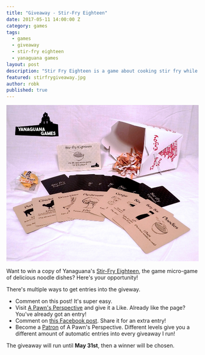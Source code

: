 ```yaml
---
title: "Giveaway - Stir-Fry Eighteen"
date: 2017-05-11 14:00:00 Z
category: games
tags:
  - games
  - giveaway
  - stir-fry eighteen
  - yanaguana games
layout: post
description: "Stir Fry Eighteen is a game about cooking stir fry while deceiving your opponents and trying to score the most points at the table. Enter to win!"
featured: stirfrygiveaway.jpg                                                                                                                                                                                       
author: robk
published: true
---
```


![Stir-Fry Eighteen](/images/stirfry/stirfry.jpg)

Want to win a copy of Yanaguana's [Stir-Fry Eighteen](http://www.yanaguanagames.com/stir-fry-18-gallery/), the game micro-game of delicious noodle dishes? Here's your opportunity!

There's multiple ways to get entries into the giveway.

* Comment on this post! It's super easy.
* Visit [A Pawn's Perspective](http://facebook.com/pawnsperspective.com) and give it a Like. Already like the page? You've already got an entry!
* Comment on [this Facebook post](https://www.facebook.com/pawnsperspective/posts/466451667028785). Share it for an extra entry!
* Become a [Patron](https://www.patreon.com/pawnsperspective) of A Pawn's Perspective. Different levels give you a different amount of automatic entries into every giveaway I run!

The giveaway will run until **May 31st**, then a winner will be chosen.







